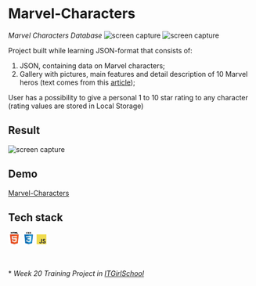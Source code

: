 # Marvel-Characters
_Marvel Characters Database_ <img width="20px" alt="screen capture" src="../main/assets/img/logo.png"> <img width="20px" alt="screen capture" src="../main/assets/img/logo.png">

Project built while learning JSON-format that consists of:

1. JSON, containing data on Marvel characters;
2. Gallery with pictures, main features and detail description of 10 Marvel heros (text comes from this [article]);

User has a possibility to give a personal 1 to 10 star rating to any character (rating values are stored in Local Storage)


## Result
<img width="35%" alt="screen capture" src="../main/assets/img/сaptureweb.jpeg">

## Demo

[Marvel-Characters]

## Tech stack

<code><img height="25" src="https://raw.githubusercontent.com/github/explore/80688e429a7d4ef2fca1e82350fe8e3517d3494d/topics/html/html.png"></code>
<code><img height="25" src="https://raw.githubusercontent.com/github/explore/80688e429a7d4ef2fca1e82350fe8e3517d3494d/topics/css/css.png"></code>
<code><img height="20" src="https://raw.githubusercontent.com/github/explore/80688e429a7d4ef2fca1e82350fe8e3517d3494d/topics/javascript/javascript.png"></code>


<br><br> 
\* _Week 20 Training Project in [ITGirlSchool]_  
  

   [ITGirlSchool]: <https://itgirlschool.com/en>
   [Marvel-Characters]: <alenagm.github.io/Marvel-Characters/>
   [article]: <https://www.ellegirl.ru/articles/vse-o-15-samyih-krutyih-supergeroyah/>
